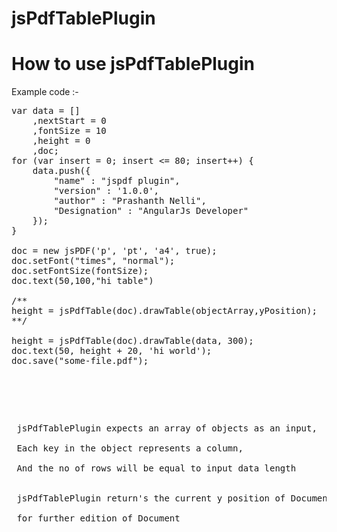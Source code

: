 jsPdfTablePlugin
================

How to use jsPdfTablePlugin
==========================


Example code :-

<pre>
var data = []
    ,nextStart = 0
    ,fontSize = 10
    ,height = 0
    ,doc;
for (var insert = 0; insert <= 80; insert++) {
	data.push({
		"name" : "jspdf plugin",
		"version" : '1.0.0',
		"author" : "Prashanth Nelli",
		"Designation" : "AngularJs Developer"
	});
}

doc = new jsPDF('p', 'pt', 'a4', true);
doc.setFont("times", "normal");
doc.setFontSize(fontSize);
doc.text(50,100,"hi table")

/**
height = jsPdfTable(doc).drawTable(objectArray,yPosition);
**/

height = jsPdfTable(doc).drawTable(data, 300);
doc.text(50, height + 20, 'hi world');
doc.save("some-file.pdf");
	
<pre>

<p>
  
 jsPdfTablePlugin expects an array of objects as an input,
 
 Each key in the object represents a column, 
 
 And the no of rows will be equal to input data length
 
 
 jsPdfTablePlugin return's the current y position of Document, 
 
 for further edition of Document
  
</p>


 
 
 
 
